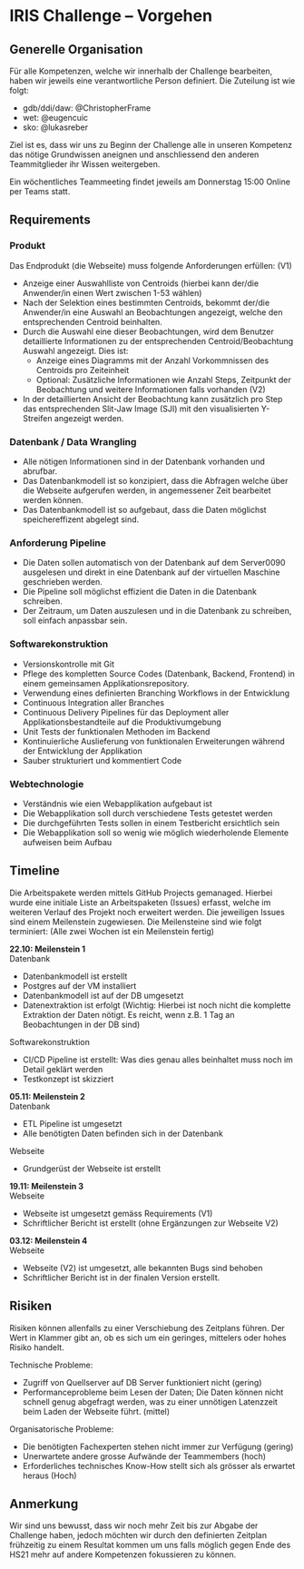 # IRIS Challenge – Vorgehen

## Generelle Organisation

Für alle Kompetenzen, welche wir innerhalb der Challenge bearbeiten, haben wir jeweils eine verantwortliche Person definiert. Die Zuteilung ist wie folgt:

* gdb/ddi/daw: @ChristopherFrame
* wet: @eugencuic
* sko: @lukasreber

Ziel ist es, dass wir uns zu Beginn der Challenge alle in unseren Kompetenz das nötige Grundwissen aneignen und anschliessend den anderen Teammitglieder ihr Wissen weitergeben.

Ein wöchentliches Teammeeting findet jeweils am Donnerstag 15:00 Online per Teams statt.

## Requirements

### Produkt

Das Endprodukt (die Webseite) muss folgende Anforderungen erfüllen:
(V1)

* Anzeige einer Auswahlliste von Centroids (hierbei kann der/die Anwender/in einen Wert zwischen 1-53 wählen)
* Nach der Selektion eines bestimmten Centroids, bekommt der/die Anwender/in eine Auswahl an Beobachtungen angezeigt, welche den entsprechenden Centroid beinhalten.
* Durch die Auswahl eine dieser Beobachtungen, wird dem Benutzer detaillierte Informationen zu der entsprechenden Centroid/Beobachtung Auswahl angezeigt. Dies ist:
  * Anzeige eines Diagramms mit der Anzahl Vorkommnissen des Centroids pro Zeiteinheit
  * Optional: Zusätzliche Informationen wie Anzahl Steps, Zeitpunkt der Beobachtung und weitere Informationen falls vorhanden
(V2)
* In der detaillierten Ansicht der Beobachtung kann zusätzlich pro Step das entsprechenden Slit-Jaw Image (SJI) mit den visualisierten Y-Streifen angezeigt werden.

### Datenbank / Data Wrangling

* Alle nötigen Informationen sind in der Datenbank vorhanden und abrufbar.
* Das Datenbankmodell ist so konzipiert, dass die Abfragen welche über die Webseite aufgerufen werden, in angemessener Zeit bearbeitet werden können.
* Das Datenbankmodell ist so aufgebaut, dass die Daten möglichst speichereffizent abgelegt sind.

### Anforderung Pipeline
* Die Daten sollen automatisch von der Datenbank auf dem Server0090 ausgelesen und direkt in eine Datenbank auf der virtuellen Maschine geschrieben werden.
* Die Pipeline soll möglichst effizient die Daten in die Datenbank schreiben.
* Der Zeitraum, um Daten auszulesen und in die Datenbank zu schreiben, soll einfach anpassbar sein.

### Softwarekonstruktion

* Versionskontrolle mit Git
* Pflege des kompletten Source Codes (Datenbank, Backend, Frontend) in einem gemeinsamen Applikationsrepository.
* Verwendung eines definierten Branching Workflows in der Entwicklung
* Continuous Integration aller Branches
* Continuous Delivery Pipelines für das Deployment aller Applikationsbestandteile auf die Produktivumgebung
* Unit Tests der funktionalen Methoden im Backend
* Kontinuierliche Auslieferung von funktionalen Erweiterungen während der Entwicklung der Applikation
* Sauber strukturiert und kommentiert Code

### Webtechnologie

* Verständnis wie eien Webapplikation aufgebaut ist
* Die Webapplikation soll durch verschiedene Tests getestet werden
* Die durchgeführten Tests sollen in einem Testbericht ersichtlich sein
* Die Webapplikation soll so wenig wie möglich wiederholende Elemente aufweisen beim Aufbau

## Timeline

Die Arbeitspakete werden mittels GitHub Projects gemanaged. Hierbei wurde eine initiale Liste an Arbeitspaketen (Issues) erfasst, welche im weiteren Verlauf des Projekt noch erweitert werden. Die jeweiligen Issues sind einem Meilenstein zugewiesen. Die Meilensteine sind wie folgt terminiert: (Alle zwei Wochen ist ein Meilenstein fertig)

**22.10: Meilenstein 1**  
Datenbank

* Datenbankmodell ist erstellt
* Postgres auf der VM installiert
* Datenbankmodell ist auf der DB umgesetzt
* Datenextraktion ist erfolgt (Wichtig: Hierbei ist noch nicht die komplette Extraktion der Daten nötigt. Es reicht, wenn z.B. 1 Tag an Beobachtungen in der DB sind)

Softwarekonstruktion  

* CI/CD Pipeline ist erstellt: Was dies genau alles beinhaltet muss noch im Detail geklärt werden
* Testkonzept ist skizziert

**05.11: Meilenstein 2**  
Datenbank

* ETL Pipeline ist umgesetzt
* Alle benötigten Daten befinden sich in der Datenbank

Webseite  

* Grundgerüst der Webseite ist erstellt

**19.11: Meilenstein 3**  
Webseite

* Webseite ist umgesetzt gemäss Requirements (V1)
* Schriftlicher Bericht ist erstellt (ohne Ergänzungen zur Webseite V2)

**03.12: Meilenstein 4**  
Webseite  

* Webseite (V2) ist umgesetzt, alle bekannten Bugs sind behoben
* Schriftlicher Bericht ist in der finalen Version erstellt.

## Risiken

Risiken können allenfalls zu einer Verschiebung des Zeitplans führen. Der Wert in Klammer gibt an, ob es sich um ein geringes, mittelers oder hohes Risiko handelt.  

Technische Probleme:

* Zugriff von Quellserver auf DB Server funktioniert nicht (gering)
* Performanceprobleme beim Lesen der Daten; Die Daten können nicht schnell genug abgefragt werden, was zu einer unnötigen Latenzzeit beim Laden der Webseite führt. (mittel)

Organisatorische Probleme:

* Die benötigten Fachexperten stehen nicht immer zur Verfügung (gering)
* Unerwartete andere grosse Aufwände der Teammembers (hoch)
* Erforderliches technisches Know-How stellt sich als grösser als erwartet heraus (Hoch)

## Anmerkung

Wir sind uns bewusst, dass wir noch mehr Zeit bis zur Abgabe der Challenge haben, jedoch möchten wir durch den definierten Zeitplan frühzeitig zu einem Resultat kommen um uns falls möglich gegen Ende des HS21 mehr auf andere Kompetenzen fokussieren zu können.
